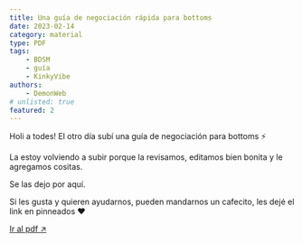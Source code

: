 ```yaml
---
title: Una guía de negociación rápida para bottoms
date: 2023-02-14
category: material
type: PDF
tags:
    - BDSM
    - guía
    - KinkyVibe
authors:
    - DemonWeb
# unlisted: true
featured: 2
---
```


<script>
    import guia from '$lib/posts/media/negociacion-para-bottoms/1.pdf'
</script>
Holi a todes! El otro día subí una guía de negociación para bottoms ⚡️

La estoy volviendo a subir porque la revisamos, editamos bien bonita y le agregamos cositas.

Se las dejo por aquí.

Si les gusta y quieren ayudarnos, pueden mandarnos un cafecito, les dejé el link en pinneados ❤️

<object data={guia} type="application/pdf" width="800px" height="1000px">
<a href={guia}>Ir al pdf ↗️</a>
</object>
